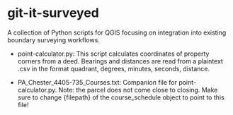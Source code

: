 # git-it-surveyed
A collection of Python scripts for QGIS focusing on integration into existing boundary surveying workflows.
* point-calculator.py:
  This script calculates coordinates of property corners from a deed.
  Bearings and distances are read from a plaintext .csv in the format quadrant, degrees, minutes, seconds, distance.
  
* PA_Chester_4405-735_Courses.txt:
  Companion file for point-calculator.py. Note: the parcel does not come close to closing.
  Make sure to change {filepath} of the course_schedule object to point to this file!

